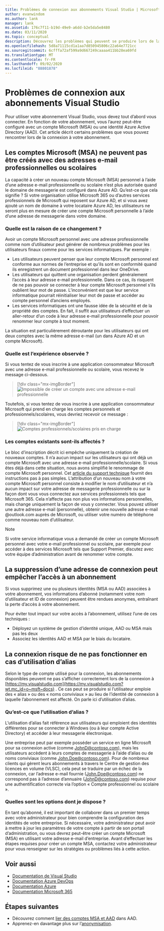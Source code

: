 ```yaml
---
title: Problèmes de connexion aux abonnements Visual Studio | Microsoft Docs
author: evanwindom
ms.author: lank
manager: lank
ms.assetid: 176c7f11-b19d-49e9-a6dd-b2e5da5e8480
ms.date: 03/11/2020
ms.topic: conceptual
description: Découvrez les problèmes qui peuvent se produire lors de la connexion aux abonnements Visual Studio.
ms.openlocfilehash: 5d8a71115cd1a1aa7d850945806c22a64e7721cc
ms.sourcegitcommit: 6cfffa72af599a9d667249caaaa411bb28ea69fd
ms.translationtype: MT
ms.contentlocale: fr-FR
ms.lasthandoff: 09/02/2020
ms.locfileid: "88801878"
---
```

# <a name="issues-signing-in-to-visual-studio-subscriptions"></a>Problèmes de connexion aux abonnements Visual Studio
Pour utiliser votre abonnement Visual Studio, vous devez tout d’abord vous connecter.  En fonction de votre abonnement, vous l’aurez peut-être configuré avec un compte Microsoft (MSA) ou une identité Azure Active Directory (AAD).  Cet article décrit certains problèmes que vous pouvez rencontrer lors de la connexion à votre abonnement.

## <a name="microsoft-accounts-msa-cannot-be-created-using-workschool-email-addresses"></a>Les comptes Microsoft (MSA) ne peuvent pas être créés avec des adresses e-mail professionnelles ou scolaires
La capacité à créer un nouveau compte Microsoft (MSA) personnel à l’aide d’une adresse e-mail professionnelle ou scolaire n’est plus autorisée quand le domaine de messagerie est configuré dans Azure AD. Qu’est-ce que cela signifie ? Si votre organisation utilise Microsoft 365 ou d’autres services professionnels de Microsoft qui reposent sur Azure AD, et si vous avez ajouté un nom de domaine à votre locataire Azure AD, les utilisateurs ne seront plus en mesure de créer une compte Microsoft personnelle à l’aide d’une adresse de messagerie dans votre domaine.

### <a name="why-was-this-change-made"></a>Quelle est la raison de ce changement ?
Avoir un compte Microsoft personnel avec une adresse professionnelle comme nom d’utilisateur peut générer de nombreux problèmes pour les utilisateurs finaux comme pour les services informatiques. Par exemple :
- Les utilisateurs peuvent penser que leur compte Microsoft personnel est conforme aux normes de l’entreprise et qu’ils sont en conformité quand ils enregistrent un document professionnel dans leur OneDrive.
- Les utilisateurs qui quittent une organisation perdent généralement l’accès à leur adresse e-mail professionnelle. Dans ce cas, ils risquent de ne pas pouvoir se connecter à leur compte Microsoft personnel s’ils oublient leur mot de passe. L’inconvénient est que leur service informatique pourrait réinitialiser leur mot de passe et accéder au compte personnel d’anciens employés.
- Les services informatiques ont une fausse idée de la sécurité et de la propriété des comptes. En fait, il suffit aux utilisateurs d’effectuer un aller-retour d’un code à leur adresse e-mail professionnelle pour pouvoir renommer leur compte à tout moment.

La situation est particulièrement déroutante pour les utilisateurs qui ont deux comptes avec la même adresse e-mail (un dans Azure AD et un compte Microsoft).

### <a name="what-does-this-experience-look-like"></a>Quelle est l’expérience observée ?
Si vous tentez de vous inscrire à une application consommateur Microsoft avec une adresse e-mail professionnelle ou scolaire, vous recevez le message ci-dessous.

   > [!div class="mx-imgBorder"]
   > ![Impossible de créer un compte avec une adresse e-mail professionnelle](_img/sign-in-issues/cannot-use-work-email.png)

Toutefois, si vous tentez de vous inscrire à une application consommateur Microsoft qui prend en charge les comptes personnels et professionnels/scolaires, vous devriez recevoir ce message :

   > [!div class="mx-imgBorder"]
   > ![Comptes professionnels/scolaires pris en charge](_img/sign-in-issues/existing-account.png)

### <a name="are-existing-accounts-affected"></a>Les comptes existants sont-ils affectés ?
Le bloc d’inscription décrit ici empêche uniquement la création de nouveaux comptes. Il n’a aucun impact sur les utilisateurs qui ont déjà un compte Microsoft avec une adresse e-mail professionnelle/scolaire. Si vous êtes déjà dans cette situation, nous avons simplifié le renommage de compte Microsoft personnel. Cet [article du support technique](https://windows.microsoft.com/en-US/Windows/rename-personal-microsoft-account) fournit des instructions pas à pas simples. L’attribution d’un nouveau nom à votre compte Microsoft personnel consiste à modifier le nom d’utilisateur et n’a aucun impact sur votre adresse de messagerie professionnelle ou sur la façon dont vous vous connectez aux services professionnels tels que Microsoft 365. Cela n’affecte pas non plus vos informations personnelles, mais change uniquement la façon de vous y connecter. Vous pouvez utiliser une autre adresse e-mail (personnelle), obtenir une nouvelle adresse e-mail @outlook.com auprès de Microsoft, ou utiliser votre numéro de téléphone comme nouveau nom d’utilisateur.

> [!NOTE]
> Si votre service informatique vous a demandé de créer un compte Microsoft personnel avec votre e-mail professionnel ou scolaire, par exemple pour accéder à des services Microsoft tels que Support Premier, discutez avec votre équipe d’administration avant de renommer votre compte.

## <a name="deleting-a-sign-in-address-may-prevent-access-to-a-subscription"></a>La suppression d’une adresse de connexion peut empêcher l’accès à un abonnement
Si vous supprimez une ou plusieurs identités (MSA ou AAD) associées à votre abonnement, vos informations d’abonné (notamment votre nom d’utilisateur et ID de connexion) peuvent être rendues anonymes, entraînant la perte d’accès à votre abonnement.

Pour éviter tout impact sur votre accès à l’abonnement, utilisez l’une de ces techniques :
- Déployez un système de gestion d’identité unique, AAD ou MSA mais pas les deux
- Associez les identités AAD et MSA par le biais du locataire.

## <a name="signing-in-may-fail-when-using-aliases"></a>La connexion risque de ne pas fonctionner en cas d’utilisation d’alias
Selon le type de compte utilisé pour la connexion, les abonnements disponibles peuvent ne pas s’afficher correctement lors de la connexion à [https://my.visualstudio.com](https://my.visualstudio.com?wt.mc_id=o~msft~docs) . Ce cas peut se produire si l’utilisateur emploie des « alias » ou des « noms conviviaux » au lieu de l’identité de connexion à laquelle l’abonnement est affecté. On parle ici d’utilisation d’alias.

### <a name="what-is-aliasing"></a>Qu’est-ce que l’utilisation d’alias ?
L’utilisation d’alias fait référence aux utilisateurs qui emploient des identités différentes pour se connecter à Windows (ou à leur compte Active Directory) et accéder à leur messagerie électronique.

Une entreprise peut par exemple posséder un service en ligne Microsoft pour sa connexion active (comme JohnD@contoso.com), mais les utilisateurs accèdent à leurs comptes de messagerie à l’aide d’alias ou de noms conviviaux (comme John.Doe@contoso.com). Pour de nombreux clients qui gèrent leurs abonnements à travers le Centre de gestion des licences en volume (VLSC), cela peut se traduire par un échec de la connexion, car l’adresse e-mail fournie (John.Doe@contoso.com) ne correspond pas à l’adresse d’annuaire (JohnD@contoso.com) requise pour une authentification correcte via l’option « Compte professionnel ou scolaire ».

### <a name="what-options-do-i-have"></a>Quelles sont les options dont je dispose ?
En tant qu’abonné, il est important de collaborer dans un premier temps avec votre administrateur pour bien comprendre la configuration des identités de votre entreprise. Si nécessaire, votre administrateur peut avoir à mettre à jour les paramètres de votre compte à partir de son portail d’administration, ou vous devrez peut-être créer un compte Microsoft (MSA) en utilisant votre adresse e-mail d’entreprise. Avant d’effectuer les étapes requises pour créer un compte MSA, contactez votre administrateur pour vous renseigner sur les stratégies ou problèmes liés à cette action. 

## <a name="see-also"></a>Voir aussi
- [Documentation de Visual Studio](https://docs.microsoft.com/visualstudio/)
- [Documentation Azure DevOps](https://docs.microsoft.com/azure/devops/)
- [Documentation Azure](https://docs.microsoft.com/azure/)
- [Documentation Microsoft 365](https://docs.microsoft.com/microsoft-365/)

## <a name="next-steps"></a>Étapes suivantes
- Découvrez comment [lier des comptes MSA et AAD](/azure/active-directory/b2b/add-users-administrator) dans AAD.
- Apprenez-en davantage plus sur l’[anonymisation](anonymization.md).
